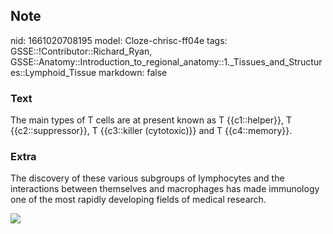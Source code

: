 ## Note
nid: 1661020708195
model: Cloze-chrisc-ff04e
tags: GSSE::!Contributor::Richard_Ryan, GSSE::Anatomy::Introduction_to_regional_anatomy::1._Tissues_and_Structures::Lymphoid_Tissue
markdown: false

### Text
<div class="toggle">
  The main types of T cells are at present known as T
  {{c1::helper}}, T {{c2::suppressor}}, T {{c3::killer
  (cytotoxic)}} and T {{c4::memory}}.
</div>

### Extra
<p id="016e37c4-7ff5-4eaa-a46a-9b84878addd2" class="">The discovery
of these various subgroups of lymphocytes and the interactions
between themselves and macrophages has made immunology one of the
most rapidly developing fields of medical research.
<p id="016e37c4-7ff5-4eaa-a46a-9b84878addd2" class=""><img src= 
"paste-fd7c9d1d07ab2696e6a2a81e20d9c992e2b6b0c4.png">
